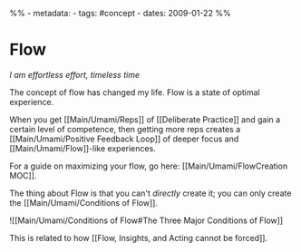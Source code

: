 %% - metadata:
	- tags: #concept 
	- dates: 2009-01-22 %% 
# Flow
*I am effortless effort, timeless time*

The concept of flow has changed my life. Flow is a state of optimal experience.

When you get [[Main/Umami/Reps]] of [[Deliberate Practice]] and gain a certain level of competence, then getting more reps creates a [[Main/Umami/Positive Feedback Loop]] of deeper focus and [[Main/Umami/Flow]]-like experiences.

For a guide on maximizing your flow, go here: [[Main/Umami/FlowCreation MOC]].

The thing about Flow is that you can't *directly* create it; you can only create the [[Main/Umami/Conditions of Flow]].

![[Main/Umami/Conditions of Flow#The Three Major Conditions of Flow]]

This is related to how [[Flow, Insights, and Acting cannot be forced]].